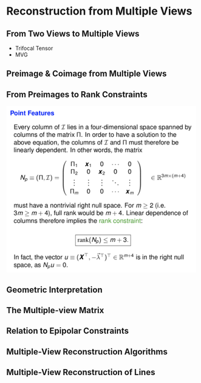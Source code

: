 # Reconstruction from Multiple Views

## From Two Views to Multiple Views
- Trifocal Tensor
- MVG

## Preimage & Coimage from Multiple Views

## From Preimages to Rank Constraints
<img src="/CV-3D/images/trad/mvg.png" alt="drawing" width="500"/>

## Geometric Interpretation
## The Multiple-view Matrix
## Relation to Epipolar Constraints
## Multiple-View Reconstruction Algorithms
## Multiple-View Reconstruction of Lines
